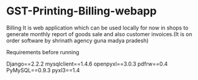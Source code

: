 # GST-Printing-Billing-webapp
Billing
It is web application which can be used locally for now in shops to generate monthly report of goods sale and also customer invoices.(It is on order software by shrinath agency guna madya pradesh)


Requirements before running 

Django==2.2.2
mysqlclient==1.4.6
openpyxl==3.0.3
pdfrw==0.4
PyMySQL==0.9.3
pyxl3==1.4
